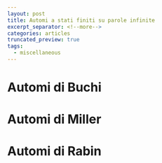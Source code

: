```yaml
---
layout: post
title: Automi a stati finiti su parole infinite
excerpt_separator: <!--more-->
categories: articles
truncated_preview: true
tags:
  - miscellaneous
---
```

<!--more-->
# Automi di Buchi

# Automi di Miller

# Automi di Rabin

